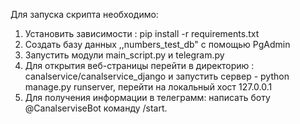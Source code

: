 Для запуска скрипта необходимо:
1. Установить зависимости : pip install -r requirements.txt
2. Создать базу данных ,,numbers_test_db" с помощью PgAdmin
3. Запустить модули main_script.py и telegram.py 
4. Для открытия веб-страницы перейти в директорию : canalservice/canalservice_django и запустить сервер - python manage.py runserver, перейти на локальный хост 127.0.0.1
5. Для получения информации в телеграмм: написать боту @CanalserviseBot команду /start.
